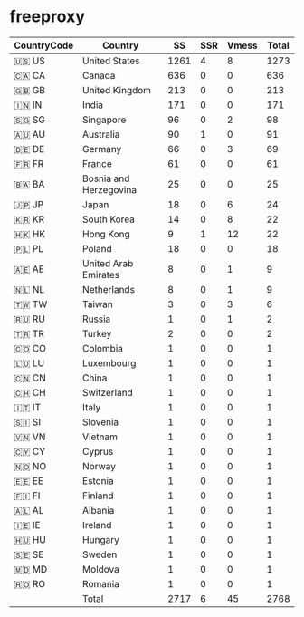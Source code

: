 # freeproxy

|CountryCode|Country|SS|SSR|Vmess|Total|
|  ----  | ----  |  ----  | ----  |  ----  | ----  |
|🇺🇸 US|United States|1261|4|8|1273|
|🇨🇦 CA|Canada|636|0|0|636|
|🇬🇧 GB|United Kingdom|213|0|0|213|
|🇮🇳 IN|India|171|0|0|171|
|🇸🇬 SG|Singapore|96|0|2|98|
|🇦🇺 AU|Australia|90|1|0|91|
|🇩🇪 DE|Germany|66|0|3|69|
|🇫🇷 FR|France|61|0|0|61|
|🇧🇦 BA|Bosnia and Herzegovina|25|0|0|25|
|🇯🇵 JP|Japan|18|0|6|24|
|🇰🇷 KR|South Korea|14|0|8|22|
|🇭🇰 HK|Hong Kong|9|1|12|22|
|🇵🇱 PL|Poland|18|0|0|18|
|🇦🇪 AE|United Arab Emirates|8|0|1|9|
|🇳🇱 NL|Netherlands|8|0|1|9|
|🇹🇼 TW|Taiwan|3|0|3|6|
|🇷🇺 RU|Russia|1|0|1|2|
|🇹🇷 TR|Turkey|2|0|0|2|
|🇨🇴 CO|Colombia|1|0|0|1|
|🇱🇺 LU|Luxembourg|1|0|0|1|
|🇨🇳 CN|China|1|0|0|1|
|🇨🇭 CH|Switzerland|1|0|0|1|
|🇮🇹 IT|Italy|1|0|0|1|
|🇸🇮 SI|Slovenia|1|0|0|1|
|🇻🇳 VN|Vietnam|1|0|0|1|
|🇨🇾 CY|Cyprus|1|0|0|1|
|🇳🇴 NO|Norway|1|0|0|1|
|🇪🇪 EE|Estonia|1|0|0|1|
|🇫🇮 FI|Finland|1|0|0|1|
|🇦🇱 AL|Albania|1|0|0|1|
|🇮🇪 IE|Ireland|1|0|0|1|
|🇭🇺 HU|Hungary|1|0|0|1|
|🇸🇪 SE|Sweden|1|0|0|1|
|🇲🇩 MD|Moldova|1|0|0|1|
|🇷🇴 RO|Romania|1|0|0|1|
||Total|2717|6|45|2768|
